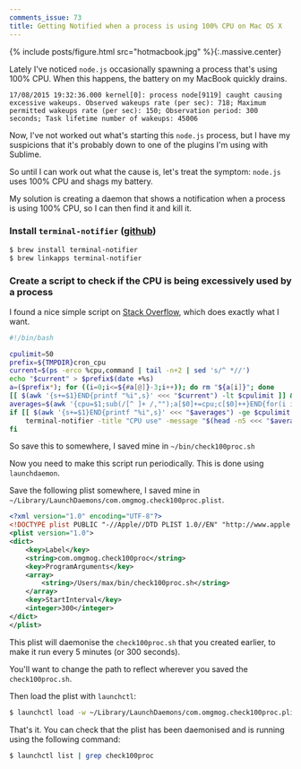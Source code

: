 ```yaml
---
comments_issue: 73
title: Getting Notified when a process is using 100% CPU on Mac OS X
---
```


{% include posts/figure.html src="hotmacbook.jpg" %}{:.massive.center}

Lately I've noticed `node.js` occasionally spawning a process that's using 100% CPU. When this happens, the battery on my MacBook quickly drains.

<!-- more -->

```text
17/08/2015 19:32:36.000 kernel[0]: process node[9119] caught causing excessive wakeups. Observed wakeups rate (per sec): 718; Maximum permitted wakeups rate (per sec): 150; Observation period: 300 seconds; Task lifetime number of wakeups: 45006
```

Now, I've not worked out what's starting this `node.js` process, but I have my suspicions that it's probably down to one of the plugins I'm using with Sublime.

So until I can work out what the cause is, let's treat the symptom: `node.js` uses 100% CPU and shags my battery.

My solution is creating a daemon that shows a notification when a process is using 100% CPU, so I can then find it and kill it.

### Install `terminal-notifier` ([github](https://github.com/julienXX/terminal-notifier))

```bash
$ brew install terminal-notifier
$ brew linkapps terminal-notifier
```

### Create a script to check if the CPU is being excessively used by a process

I found a nice simple script on [Stack Overflow](http://apple.stackexchange.com/a/90295/48776), which does exactly what I want.

```bash
#!/bin/bash

cpulimit=50
prefix=${TMPDIR}cron_cpu
current=$(ps -erco %cpu,command | tail -n+2 | sed 's/^ *//')
echo "$current" > $prefix$(date +%s)
a=($prefix*); for ((i=0;i<=${#a[@]}-3;i++)); do rm "${a[i]}"; done
[[ $(awk '{s+=$1}END{printf "%i",s}' <<< "$current") -lt $cpulimit ]] && exit
averages=$(awk '{cpu=$1;sub(/[^ ]+ /,"");a[$0]+=cpu;c[$0]++}END{for(i in a){printf "%.1f %s\n",a[i]/c[$0],i}}' $prefix* | sort -rn)
if [[ $(awk '{s+=$1}END{printf "%i",s}' <<< "$averages") -ge $cpulimit ]]; then
    terminal-notifier -title "CPU use" -message "$(head -n5 <<< "$averages" | paste -sd / -)"
fi
```

So save this to somewhere, I saved mine in `~/bin/check100proc.sh`

Now you need to make this script run periodically. This is done using `launchdaemon`.

Save the following plist somewhere, I saved mine in `~/Library/LaunchDaemons/com.omgmog.check100proc.plist`.

```xml
<?xml version="1.0" encoding="UTF-8"?>
<!DOCTYPE plist PUBLIC "-//Apple//DTD PLIST 1.0//EN" "http://www.apple.com/DTDs/PropertyList-1.0.dtd">
<plist version="1.0">
<dict>
    <key>Label</key>
    <string>com.omgmog.check100proc</string>
    <key>ProgramArguments</key>
    <array>
        <string>/Users/max/bin/check100proc.sh</string>
    </array>
    <key>StartInterval</key>
    <integer>300</integer>
</dict>
</plist>
```

This plist will daemonise the `check100proc.sh` that you created earlier, to make it run every 5 minutes (or 300 seconds).

You'll want to change the path to reflect wherever you saved the `check100proc.sh`.

Then load the plist with `launchctl`:

```bash
$ launchctl load -w ~/Library/LaunchDaemons/com.omgmog.check100proc.plist
```

That's it. You can check that the plist has been daemonised and is running using the following command:

```bash
$ launchctl list | grep check100proc
```







